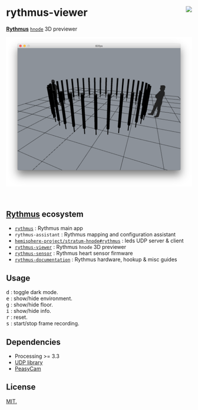 # rythmus-viewer [<img src="https://github.com/chevalvert.png?size=100" align="right">](http://chevalvert.fr/)
**[Rythmus](https://github.com/chevalvert?q=rythmus)** [`hnode`](https://github.com/Hemisphere-Project/STRATUM) 3D previewer

![preview.png](preview.png)

<br>

## **[Rythmus](https://github.com/chevalvert?q=rythmus)** ecosystem
- [`rythmus`](https://github.com/chevalvert/rythmus) : Rythmus main app
- `rythmus-assistant` : Rythmus mapping and configuration assistant
- [`hemisphere-project/stratum-hnode#rythmus`](https://github.com/Hemisphere-Project/stratum-hnode/tree/rythmus) : leds UDP server & client
- [`rythmus-viewer`](https://github.com/chevalvert/rythmus-viewer) : Rythmus `hnode` 3D previewer
- [`rythmus-sensor`](https://github.com/chevalvert/rythmus-sensor) : Rythmus heart sensor firmware
- [`rythmus-documentation`](https://github.com/chevalvert/rythmus-documentation) : Rythmus hardware, hookup & misc guides

## Usage

<kbd>d</kbd> : toggle dark mode.  
<kbd>e</kbd> : show/hide environment.  
<kbd>g</kbd> : show/hide floor.  
<kbd>i</kbd> : show/hide info.  
<kbd>r</kbd> : reset.  
<kbd>s</kbd> : start/stop frame recording.  

## Dependencies

- Processing >= 3.3
- [UDP library](https://ubaa.net/shared/processing/udp/)
- [PeasyCam](http://mrfeinberg.com/peasycam/)

## License
[MIT.](https://tldrlegal.com/license/mit-license)
